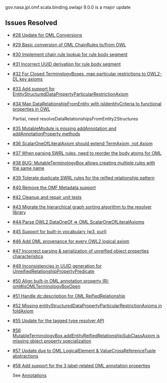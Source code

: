 gov.nasa.jpl.omf.scala.binding.owlapi 9.0.0 is a major update

## Issues Resolved

- [#28 Update for OML Conversions](https://github.com/JPL-IMCE/gov.nasa.jpl.omf.scala.binding.owlapi/issues/28)

- [#29 Basic conversion of OML ChainRules to/from OWL](https://github.com/JPL-IMCE/gov.nasa.jpl.omf.scala.binding.owlapi/issues/29)

- [#30 Implement chain rule lookup for rule body segment](https://github.com/JPL-IMCE/gov.nasa.jpl.omf.scala.binding.owlapi/issues/30)

- [#31 Incorrect UUID derivation for rule body segment](https://github.com/JPL-IMCE/gov.nasa.jpl.omf.scala.binding.owlapi/issues/31)

- [#32 For Closed TerminologyBoxes, map particular restrictions to OWL2-DL key axioms](https://github.com/JPL-IMCE/gov.nasa.jpl.omf.scala.binding.owlapi/issues/32)

- [#33 Add support for EntityStructuredDataPropertyParticularRestrictionAxiom](https://github.com/JPL-IMCE/gov.nasa.jpl.omf.scala.binding.owlapi/issues/33)

- [#34 Map DataRelationshipFromEntity with isIdentityCriteria to functional properties in OWL](https://github.com/JPL-IMCE/gov.nasa.jpl.omf.scala.binding.owlapi/issues/34)

  Partial, need resolveDataRelationshipsFromEntity2Structures
  
- [#35 MutableModule is missing addAnnotation and addAnnotationProperty methods](https://github.com/JPL-IMCE/gov.nasa.jpl.omf.scala.binding.owlapi/issues/35)

- [#36 ScalarOneOfLiteralAxiom should extend TermAxiom, not Axiom](https://github.com/JPL-IMCE/gov.nasa.jpl.omf.scala.binding.owlapi/issues/36)

- [#37 When parsing SWRL rules, need to reorder the body atoms for OML](https://github.com/JPL-IMCE/gov.nasa.jpl.omf.scala.binding.owlapi/issues/37)

- [#38 BUG: MutableTerminologyBox allows creating multiple rules with the same name](https://github.com/JPL-IMCE/gov.nasa.jpl.omf.scala.binding.owlapi/issues/38)

- [#39 Tolerate duplicate SWRL rules for the reified relationship pattern](https://github.com/JPL-IMCE/gov.nasa.jpl.omf.scala.binding.owlapi/issues/39)

- [#40 Remove the OMF Metadata support](https://github.com/JPL-IMCE/gov.nasa.jpl.omf.scala.binding.owlapi/issues/40)

- [#42 Cleanup and repair unit tests](https://github.com/JPL-IMCE/gov.nasa.jpl.omf.scala.binding.owlapi/issues/42)

- [#43 Migrate the hierarchical graph sorting algorithm to the resolver library](https://github.com/JPL-IMCE/gov.nasa.jpl.omf.scala.binding.owlapi/issues/43)

- [#44 Parse OWL2 DataOneOf => OML ScalarOneOfLiteralAxioms](https://github.com/JPL-IMCE/gov.nasa.jpl.omf.scala.binding.owlapi/issues/44)

- [#45 Support for built-in vocabulary (w3, purl)](https://github.com/JPL-IMCE/gov.nasa.jpl.omf.scala.binding.owlapi/issues/45)

- [#46 Add OML provenance for every OWL2 logical axiom](https://github.com/JPL-IMCE/gov.nasa.jpl.omf.scala.binding.owlapi/issues/46)

- [#47 Incorrect parsing & serialization of unreified object properties characteristics](https://github.com/JPL-IMCE/gov.nasa.jpl.omf.scala.binding.owlapi/issues/47)

- [#49 Inconsistencies in UUID generation for UnreifiedRelationshipPropertyPredicate](https://github.com/JPL-IMCE/gov.nasa.jpl.omf.scala.binding.owlapi/issues/49)

- [#50 Align built-in OML annotation property IRI: oml#isOMLTerminologyBoxOpen](https://github.com/JPL-IMCE/gov.nasa.jpl.omf.scala.binding.owlapi/issues/50)

- [#51 Handle dc:description for OML ReifiedRelationship](https://github.com/JPL-IMCE/gov.nasa.jpl.omf.scala.binding.owlapi/issues/51)

- [#52 Missing entityStructuredDataPropertyParticularRestrictionAxioms in foldAxiom](https://github.com/JPL-IMCE/gov.nasa.jpl.omf.scala.binding.owlapi/issues/52)

- [#55 Update for the tagged type resolver API](https://github.com/JPL-IMCE/gov.nasa.jpl.omf.scala.binding.owlapi/issues/55)

- [#56 MutableTerminologyBox.addEntityReifiedRelationshipSubClassAxiom is missing object property specialization](https://github.com/JPL-IMCE/gov.nasa.jpl.omf.scala.binding.owlapi/issues/56)

- [#57 Update due to OML LogicalElement & ValueCrossReferenceTuple abstractions](https://github.com/JPL-IMCE/gov.nasa.jpl.omf.scala.binding.owlapi/issues/57)

- [#58 Add support for the 3 label-related OML annotation properties](https://github.com/JPL-IMCE/gov.nasa.jpl.omf.scala.binding.owlapi/issues/58)

  See [Annotations](../doc/Annotations.md)